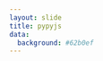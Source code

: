 ```yaml
---
layout: slide
title: pypyjs
data:
  background: #62b0ef
---
```


<div id="#console"></div>
<!-- shim for ES6 `Promise` builtin -->
<script src="{{ site.baseurl }}/assets/js/pypy.js-0.3.1/lib/Promise.min.js" type="text/javascript"></script>
<script src="{{ site.baseurl }}/assets/js/pypy.js-0.3.1/lib/FunctionPromise.js" type="text/javascript"></script>
<script src="{{ site.baseurl }}/assets/js/pypy.js-0.3.1/lib/pypy.js" type="text/javascript"></script>
<script src="{{ site.baseurl }}/assets/js/jquery-migrate-1.2.1.min.js" type="text/javascript" charset="utf-8"></script>
<script src="{{ site.baseurl }}/assets/js/jqconsole.min.js" type="text/javascript"></script>

<script type="text/javascript">

    $(function () {
      // Global vars, for easy debugging in console.
      window.jqconsole = $('#console').jqconsole('', '>>> ');
      window.vm = new PyPyJS();
      // Send all VM output to the console.
      vm.stdout = vm.stderr = function(data) {
        jqconsole.Write(data, 'jqconsole-output');
      }
      // Display a helpful message and twiddle thumbs as it loads.
      vm.stdout('Loading PyPy.js.\n')
      vm.stdout('It\'s big, so this might take a while...\n\n')
      vm.ready.then(function() {
        jqconsole.Reset();
        vm.stdout('Welcome to PyPy.js!\n')
        // REPL forever via jqconsole prompt.
        return vm.repl(function(ps1) {
          jqconsole.SetPromptLabel(ps1);
          return new Promise(function(resolve, reject) {
            jqconsole.Prompt(true, function (input) {
              resolve(input);
            });
          });
        });
      }).then(null, function(err) {
        //jqconsole.Reset();
        jqconsole.Write('ERROR: ' + err);
      });
    });

</script>
